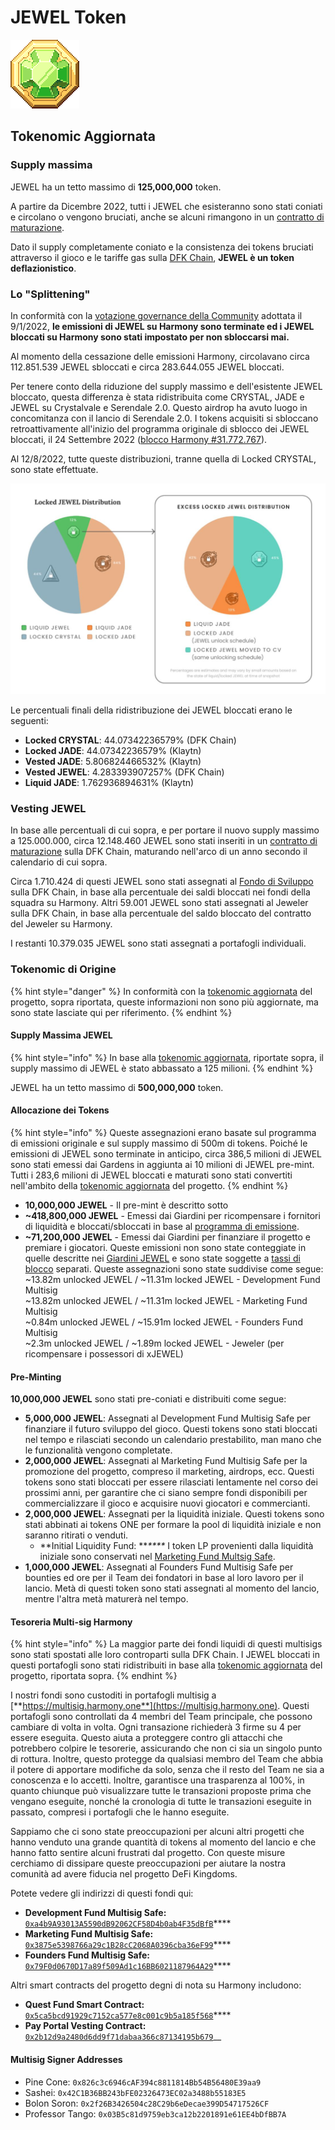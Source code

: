 # JEWEL Token

![JEWEL](<../../.gitbook/assets/image (5) (1).png>)

## Tokenomic Aggiornata

### Supply massima

JEWEL ha un tetto massimo di **125,000,000** token.

A partire da Dicembre 2022, tutti i JEWEL che esisteranno sono stati coniati e circolano o vengono bruciati, anche se alcuni rimangono in un [contratto di maturazione](jewel-token.md#vesting-jewel).

Dato il supply completamente coniato e la consistenza dei tokens bruciati attraverso il gioco e le tariffe gas sulla [DFK Chain](../defi-kingdoms-blockchain.md), **JEWEL è un token deflazionistico**.

### Lo "Splittening"

In conformità con la [votazione governance della Community](https://vote.defikingdoms.com/#/proposal/0x2a83ec79bf88a5d8170b831b4c941a934e47ca0c569a40bb8d240666978b73e6) adottata il 9/1/2022, **le emissioni di JEWEL su Harmony sono terminate ed i JEWEL bloccati su Harmony sono stati impostato per non sbloccarsi mai.**

Al momento della cessazione delle emissioni Harmony, circolavano circa 112.851.539 JEWEL sbloccati e circa 283.644.055 JEWEL bloccati.

Per tenere conto della riduzione del supply massimo e dell'esistente JEWEL bloccato, questa differenza è stata ridistribuita come CRYSTAL, JADE e JEWEL su Crystalvale e Serendale 2.0. Questo airdrop ha avuto luogo in concomitanza con il lancio di Serendale 2.0. I tokens acquisiti si sbloccano retroattivamente all'inizio del programma originale di sblocco dei JEWEL bloccati, il 24 Settembre 2022 ([blocco Harmony #31.772.767](https://explorer.harmony.one/block/31772767)).

Al 12/8/2022, tutte queste distribuzioni, tranne quella di Locked CRYSTAL, sono state effettuate.

<img src="../../.gitbook/assets/image (1) (2).png" alt="" data-size="original">

Le percentuali finali della ridistribuzione dei JEWEL bloccati erano le seguenti:

* **Locked CRYSTAL**: 44.07342236579% (DFK Chain)
* **Locked JADE**: 44.07342236579% (Klaytn)
* **Vested JADE**: 5.806824466532% (Klaytn)
* **Vested JEWEL**: 4.283393907257% (DFK Chain)
* **Liquid JADE**: 1.762936894631% (Klaytn)

### Vesting JEWEL

In base alle percentuali di cui sopra, e per portare il nuovo supply massimo a 125.000.000, circa 12.148.460 JEWEL sono stati inseriti in un [contratto di maturazione](https://subnets.avax.network/defi-kingdoms/address/0x9a7C710A6E3A86c69F2FE704AD223Ce76934bb37) sulla DFK Chain, maturando nell'arco di un anno secondo il calendario di cui sopra.

Circa 1.710.424 di questi JEWEL sono stati assegnati al [Fondo di Sviluppo](crystal-token.md) sulla DFK Chain, in base alla percentuale dei saldi bloccati nei fondi della squadra su Harmony. Altri 59.001 JEWEL sono stati assegnati al Jeweler sulla DFK Chain, in base alla percentuale del saldo bloccato del contratto del Jeweler su Harmony.

I restanti 10.379.035 JEWEL sono stati assegnati a portafogli individuali.

### Tokenomic di Origine

{% hint style="danger" %}
In conformità con la [tokenomic aggiornata](jewel-token.md#tokenomic-aggiornata) del progetto, sopra riportata, queste informazioni non sono più aggiornate, ma sono state lasciate qui per riferimento.
{% endhint %}

#### Supply Massima JEWEL

{% hint style="info" %}
In base alla [tokenomic aggiornata](jewel-token.md#tokenomic-aggiornata), riportate sopra, il supply massimo di JEWEL è stato abbassato a 125 milioni.
{% endhint %}

JEWEL ha un tetto massimo di **500,000,000** token.

#### Allocazione dei Tokens

{% hint style="info" %}
Queste assegnazioni erano basate sul programma di emissioni originale e sul supply massimo di 500m di tokens. Poiché le emissioni di JEWEL sono terminate in anticipo, circa 386,5 milioni di JEWEL sono stati emessi dai Gardens in aggiunta ai 10 milioni di JEWEL pre-mint. Tutti i 283,6 milioni di JEWEL bloccati e maturati sono stati convertiti nell'ambito della [tokenomic aggiornata](jewel-token.md#tokenomic-aggiornata) del progetto.
{% endhint %}

* **10,000,000 JEWEL** - Il pre-mint è descritto sotto
* **\~418,800,000 JEWEL** - Emessi dai Giardini per ricompensare i fornitori di liquidità e bloccati/sbloccati in base al [programma di emissione](../the-gardens/giardini-jewel.md#programma-di-emissione).
* **\~71,200,000 JEWEL** - Emessi dai Giardini per finanziare il progetto e premiare i giocatori. Queste emissioni non sono state conteggiate in quelle descritte nei [Giardini JEWEL](../the-gardens/giardini-jewel.md) e sono state soggette a [tassi di blocco](../the-gardens/#modello-di-locking-blocco) separati. Queste assegnazioni sono state suddivise come segue:\
  &#x20;   \~13.82m unlocked JEWEL / \~11.31m locked JEWEL - Development Fund Multisig\
  &#x20;   \~13.82m unlocked JEWEL / \~11.31m locked JEWEL - Marketing Fund Multisig\
  &#x20;   \~0.84m unlocked JEWEL / \~15.91m locked JEWEL - Founders Fund Multisig\
  &#x20;   \~2.3m unlocked JEWEL / \~1.89m locked JEWEL - Jeweler (per ricompensare i possessori di xJEWEL)

#### Pre-Minting

**10,000,000 JEWEL** sono stati pre-coniati e distribuiti come segue:

* **5,000,000 JEWEL**: Assegnati al Development Fund Multisig Safe per finanziare il futuro sviluppo del gioco. Questi tokens sono stati bloccati nel tempo e rilasciati secondo un calendario prestabilito, man mano che le funzionalità vengono completate.
* **2,000,000 JEWEL**: Assegnati al Marketing Fund Multisig Safe per la promozione del progetto, compreso il marketing, airdrops, ecc. Questi tokens sono stati bloccati per essere rilasciati lentamente nel corso dei prossimi anni, per garantire che ci siano sempre fondi disponibili per commercializzare il gioco e acquisire nuovi giocatori e commercianti.
* **2,000,000 JEWEL**: Assegnati per la liquidità iniziale. Questi tokens sono stati abbinati ai tokens ONE per formare la pool di liquidità iniziale e non saranno ritirati o venduti.
  * **Initial Liquidity Fund: **_****_ I token LP provenienti dalla liquidità iniziale sono conservati nel [Marketing Fund Multsig Safe](https://explorer.harmony.one/address/0x3875e5398766a29c1b28cc2068a0396cba36ef99).
* **1,000,000 JEWEL**: Assegnati al Founders Fund Multisig Safe per bounties ed ore per il Team dei fondatori in base al loro lavoro per il lancio. Metà di questi token sono stati assegnati al momento del lancio, mentre l'altra metà maturerà nel tempo.

#### Tesoreria Multi-sig Harmony

{% hint style="info" %}
La maggior parte dei fondi liquidi di questi multisigs sono stati spostati alle loro controparti sulla DFK Chain. I JEWEL bloccati in questi portafogli sono stati ridistribuiti in base alla [tokenomic aggiornata](jewel-token.md#tokenomic-aggiornata) del progetto, riportata sopra.
{% endhint %}

I nostri fondi sono custoditi in portafogli multisig a [**https://multisig.harmony.one**](https://multisig.harmony.one). Questi portafogli sono controllati da 4 membri del Team principale, che possono cambiare di volta in volta. Ogni transazione richiederà 3 firme su 4 per essere eseguita. Questo aiuta a proteggere contro gli attacchi che potrebbero colpire le tesorerie, assicurando che non ci sia un singolo punto di rottura. Inoltre, questo protegge da qualsiasi membro del Team che abbia il potere di apportare modifiche da solo, senza che il resto del Team ne sia a conoscenza e lo accetti. Inoltre, garantisce una trasparenza al 100%, in quanto chiunque può visualizzare tutte le transazioni proposte prima che vengano eseguite, nonché la cronologia di tutte le transazioni eseguite in passato, compresi i portafogli che le hanno eseguite.

Sappiamo che ci sono state preoccupazioni per alcuni altri progetti che hanno venduto una grande quantità di tokens al momento del lancio e che hanno fatto sentire alcuni frustrati dal progetto. Con queste misure cerchiamo di dissipare queste preoccupazioni per aiutare la nostra comunità ad avere fiducia nel progetto DeFi Kingdoms.

Potete vedere gli indirizzi di questi fondi qui:

* **Development Fund Multisig Safe:** [`0xa4b9A93013A5590dB92062CF58D4b0ab4F35dBfB`](https://explorer.harmony.one/address/0xa4b9a93013a5590db92062cf58d4b0ab4f35dbfb)****
* **Marketing Fund Multisig Safe:** [`0x3875e5398766a29c1B28cC2068A0396cba36eF99`](https://explorer.harmony.one/address/0x3875e5398766a29c1b28cc2068a0396cba36ef99)****
* **Founders Fund Multisig Safe:** [`0x79F0d0670D17a89f509Ad1c16BB6021187964A29`](https://explorer.harmony.one/address/0x79f0d0670d17a89f509ad1c16bb6021187964a29)****

Altri smart contracts del progetto degni di nota su Harmony includono:

* **Quest Fund Smart Contract:** [`0x5ca5bcd91929c7152ca577e8c001c9b5a185f568`](https://explorer.harmony.one/address/0x5ca5bcd91929c7152ca577e8c001c9b5a185f568)****
* **Pay Portal Vesting Contract:** [`0x2b12d9a2480d6dd9f71dabaa366c87134195b679`](https://explorer.harmony.one/address/0x2b12d9a2480d6dd9f71dabaa366c87134195b679)__

#### **Multisig Signer Addresses**&#x20;

* Pine Cone: `0x826c3c6946cAF394c8811814Bb54B56480E39aa9`
* Sashei: `0x42C1B36BB243bFE02326473EC02a3488b55183E5`
* Bolon Soron: `0x2f26B3426504c28C29b6eDecae399D54717526CF`
* Professor Tango: `0x03B5c81d9759eb3ca12b2201891e61EE4bDfBB7A`
